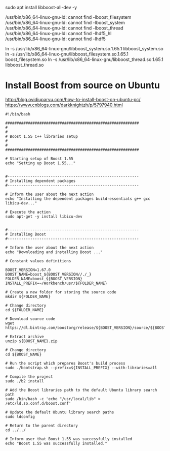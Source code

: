 sudo apt install libboost-all-dev -y

/usr/bin/x86_64-linux-gnu-ld: cannot find -lboost_filesystem                                                                                                                                                   
/usr/bin/x86_64-linux-gnu-ld: cannot find -lboost_system                                                                                                                                                         
/usr/bin/x86_64-linux-gnu-ld: cannot find -lboost_thread                                                                                                                                                          
/usr/bin/x86_64-linux-gnu-ld: cannot find -lhdf5_hl                                                                                                                                                                
/usr/bin/x86_64-linux-gnu-ld: cannot find -lhdf5



ln -s /usr/lib/x86_64-linux-gnu/libboost_system.so.1.65.1 libboost_system.so
ln -s /usr/lib/x86_64-linux-gnu/libboost_filesystem.so.1.65.1 boost_filesystem.so
ln -s /usr/lib/x86_64-linux-gnu/libboost_thread.so.1.65.1 libboost_thread.so


# Install Boost from source on Ubuntu

http://blog.ovidiuparvu.com/how-to-install-boost-on-ubuntu-pc/
https://www.cnblogs.com/darkknightzh/p/5797940.html
``` sh?linenums
#!/bin/bash
 
###########################################################
#
#
# Boost 1.55 C++ libraries setup
#
#
###########################################################
 
# Starting setup of Boost 1.55
echo "Setting up Boost 1.55..."
 
 
#----------------------------------------------------------
# Installing dependent packages
#----------------------------------------------------------
 
# Inform the user about the next action
echo "Installing the dependent packages build-essentials g++ gcc libicu-dev..."
 
# Execute the action
sudo apt-get -y install libicu-dev
 
 
#----------------------------------------------------------
# Installing Boost
#----------------------------------------------------------
 
# Inform the user about the next action
echo "Downloading and installing Boost ..."
 
# Constant values definitions

BOOST_VERSION=1.67.0
BOOST_NAME=boost_${BOOST_VERSION//./_}
FOLDER_NAME=boost_${BOOST_VERSION}
INSTALL_PREFIX=~/Workbench/usr/${FOLDER_NAME}
 
# Create a new folder for storing the source code
mkdir ${FOLDER_NAME}
 
# Change directory
cd ${FOLDER_NAME}
 
# Download source code
wget https://dl.bintray.com/boostorg/release/${BOOST_VERSION}/source/${BOOST_NAME}.zip
 
# Extract archive
unzip ${BOOST_NAME}.zip
 
# Change directory
cd ${BOOST_NAME}
 
# Run the script which prepares Boost's build process
sudo ./bootstrap.sh --prefix=${INSTALL_PREFIX} --with-libraries=all
 
# Compile the project
sudo ./b2 install
 
# Add the Boost libraries path to the default Ubuntu library search path
sudo /bin/bash -c 'echo "/usr/local/lib" > /etc/ld.so.conf.d/boost.conf'
 
# Update the default Ubuntu library search paths
sudo ldconfig
 
# Return to the parent directory
cd ../../
 
# Inform user that Boost 1.55 was successfully installed
echo "Boost 1.55 was successfully installed."
```
